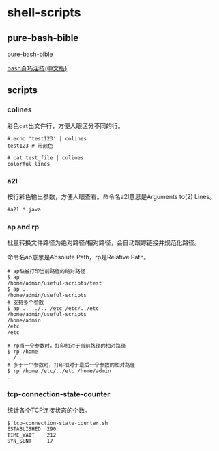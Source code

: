 # shell-scripts

## pure-bash-bible

[pure-bash-bible](https://github.com/dylanaraps/pure-bash-bible)

[bash奇巧淫技(中文版)](https://github.com/A-BenMao/pure-bash-bible-zh_CN)

## scripts

### colines

彩色`cat`出文件行，方便人眼区分不同的行。

```
# echo 'test123' | colines
test123 # 带颜色

# cat test_file | colines
colorful lines
```

### a2l

按行彩色输出参数，方便人眼查看。命令名a2l意思是Arguments to(2) Lines。

```
#a2l *.java
```

### ap and rp

批量转换文件路径为绝对路径/相对路径，会自动跟踪链接并规范化路径。

命令名ap意思是Absolute Path，rp是Relative Path。

```
# ap缺省打印当前路径的绝对路径
$ ap
/home/admin/useful-scripts/test
$ ap ..
/home/admin/useful-scripts
# 支持多个参数
$ ap .. ../.. /etc /etc/../etc
/home/admin/useful-scripts
/home/admin
/etc
/etc

# rp当一个参数时，打印相对于当前路径的相对路径
$ rp /home
../..
# 多于一个参数时，打印相对于最后一个参数的相对路径
$ rp /home /etc/../etc /home/admin
..
```

### tcp-connection-state-counter

统计各个TCP连接状态的个数。

```
$ tcp-connection-state-counter.sh
ESTABLISHED  290
TIME_WAIT    212
SYN_SENT     17
```

